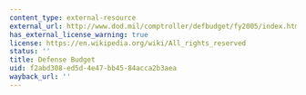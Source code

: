 ```yaml
---
content_type: external-resource
external_url: http://www.dod.mil/comptroller/defbudget/fy2005/index.html
has_external_license_warning: true
license: https://en.wikipedia.org/wiki/All_rights_reserved
status: ''
title: Defense Budget
uid: f2abd308-ed5d-4e47-bb45-84acca2b3aea
wayback_url: ''
---
```

